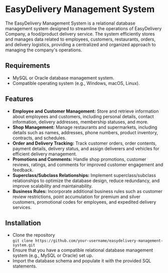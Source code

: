 # EasyDelivery Management System
The EasyDelivery Management System is a relational database management system designed to streamline the operations of EasyDelivery Company, a food/product delivery service. The system efficiently stores and manages data related to employees, customers, restaurants, orders, and delivery logistics, providing a centralized and organized approach to managing the company's operations.

## Requirements
- MySQL or Oracle database management system.
- Compatible operating system (e.g., Windows, macOS, Linux).

## Features
- **Employee and Customer Management:** Store and retrieve information about employees and customers, including personal details, contact information, delivery addresses, membership statuses, and more.
- **Shop Management:** Manage restaurants and supermarkets, including details such as names, addresses, phone numbers, product inventory, contracts, and schedules.
- **Order and Delivery Tracking:** Track customer orders, order contents, payment details, delivery status, and assign deliverers and vehicles for efficient delivery management.
- **Promotions and Comments:** Handle shop promotions, customer reviews, ratings, and comments for improved customer engagement and feedback.
- **Superclass/Subclass Relationships:** Implement superclass/subclass relationships to optimize the database design, reduce redundancy, and improve scalability and maintainability.
- **Business Rules:** Incorporate additional business rules such as customer review restrictions, point accumulation for premium and silver customers, promotional codes for employees, and expedited delivery services.

## Installation
- Clone the repository
<br />```git clone https://github.com/your-username/easydelivery-management-system.git```
- Ensure that you have a compatible relational database management system (e.g., MySQL or Oracle) set up.
- Import the database schema and populate it with the provided SQL statements.